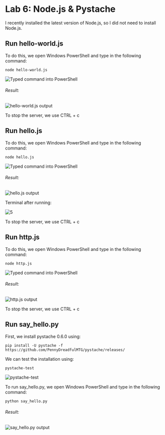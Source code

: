 # Lab 6: Node.js & Pystache
I recently installed the latest version of Node.js, so I did not need to install Node.js.
## Run hello-world.js
To do this, we open Windows PowerShell and type in the following command:
```
node hello-world.js
```
![Typed command into PowerShell](https://user-images.githubusercontent.com/94701716/223162260-4bb4e725-0582-4b1e-99ff-ec626ab01686.png)

###### Result:

![hello-world.js output](https://user-images.githubusercontent.com/94701716/223162397-15d8cc89-908a-4b6c-9002-332c90793a92.png)

To stop the server, we use CTRL + c

## Run hello.js
To do this, we open Windows PowerShell and type in the following command:
```
node hello.js
```
![Typed command into PowerShell](https://user-images.githubusercontent.com/94701716/223165064-c383f2d4-25fb-493f-828c-60c490296daf.png)

###### Result:

![hello.js output](https://user-images.githubusercontent.com/94701716/223165160-279990ef-b27e-4049-9fb7-f7acabf1c70a.png)

Terminal after running:

![5](https://user-images.githubusercontent.com/94701716/223165892-c860676d-83a2-4bc2-8660-bdc31b23f8b2.png)

To stop the server, we use CTRL + c

## Run http.js
To do this, we open Windows PowerShell and type in the following command:
```
node http.js
```
![Typed command into PowerShell](https://user-images.githubusercontent.com/94701716/223167023-25d2eb27-5f88-4349-bd5f-45c573ca9f7a.png)

###### Result:

![http.js output](https://user-images.githubusercontent.com/94701716/223167075-aef46e40-504f-45f5-8cb2-cf3642fdca73.png)

To stop the server, we use CTRL + c

## Run say_hello.py
First, we install pystache 0.6.0 using:
```
pip install -U pystache -f https://github.com/PennyDreadfulMTG/pystache/releases/
```
We can test the installation using:
```
pystache-test
```
![pystache-test](https://user-images.githubusercontent.com/94701716/223168176-0c1f95de-ca34-4a97-9510-55d872feb98c.png)

To run say_hello.py, we open Windows PowerShell and type in the following command:
```
python say_hello.py
```
###### Result:
![say_hello.py output](https://user-images.githubusercontent.com/94701716/223168875-476f643f-84b6-4d0b-8276-cbd44000181b.png)
